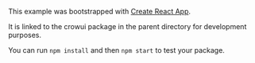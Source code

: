 This example was bootstrapped with [Create React App](https://github.com/facebook/create-react-app).

It is linked to the crowui package in the parent directory for development purposes.

You can run `npm install` and then `npm start` to test your package.
